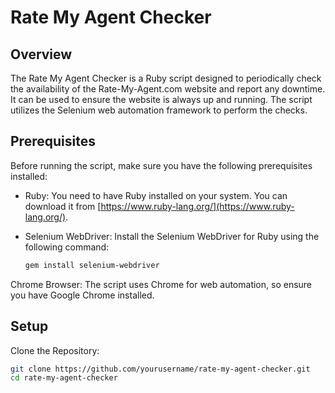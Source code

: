 # Rate My Agent Checker

## Overview

The Rate My Agent Checker is a Ruby script designed to periodically check the availability of the Rate-My-Agent.com website and report any downtime. It can be used to ensure the website is always up and running. The script utilizes the Selenium web automation framework to perform the checks.

## Prerequisites

Before running the script, make sure you have the following prerequisites installed:

- Ruby: You need to have Ruby installed on your system. You can download it from [https://www.ruby-lang.org/](https://www.ruby-lang.org/).

- Selenium WebDriver: Install the Selenium WebDriver for Ruby using the following command:

  ```bash
  gem install selenium-webdriver

Chrome Browser: The script uses Chrome for web automation, so ensure you have Google Chrome installed.

## Setup
Clone the Repository:
  ```bash
  git clone https://github.com/yourusername/rate-my-agent-checker.git
  cd rate-my-agent-checker
